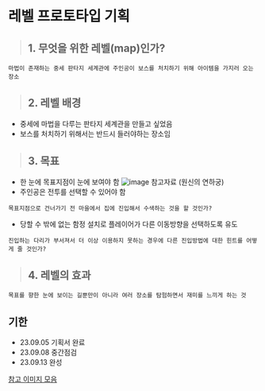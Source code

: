 # 레벨 프로토타입 기획
>## 1. 무엇을 위한 레벨(map)인가?

```
마법이 존재하는 중세 판타지 세계관에 주인공이 보스를 처치하기 위해 아이템을 가지러 오는 장소
```
>## 2. 레벨 배경

- 중세에 마법을 다루는 판타지 세계관을 만들고 싶었음
- 보스를 처치하기 위해서는 반드시 들러야하는 장소임
  
>## 3. 목표

- 한 눈에 목표지점이 눈에 보여야 함
![image](https://github.com/JM94Ent/TIL-WIL/assets/143363550/5b636948-3dda-4d7d-863a-c9340ae5f859)
참고자료 (원신의 연하궁)
- 주인공은 전투를 선택할 수 있어야 함
```
목표지점으로 건너가기 전 마을에서 집에 진입해서 수색하는 것을 할 것인가?
```
- 당할 수 밖에 없는 함정 설치로 플레이어가 다른 이동방향을 선택하도록 유도
```
진입하는 다리가 부서져서 더 이상 이용하지 못하는 경우에 다른 진입방법에 대한 힌트를 어떻게 줄 것인가?
```
>## 4. 레벨의 효과

```
목표를 향한 눈에 보이는 길뿐만이 아니라 여러 장소를 탐험하면서 재미를 느끼게 하는 것
```

## 기한
- 23.09.05 기획서 완료
- 23.09.08 중간점검
- 23.09.13 완성
  
[참고 이미지 모음](https://pin.it/2RcNbgp)

